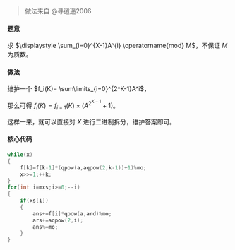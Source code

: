 >做法来自 @寻逍遥2006

#### 题意

求 $\displaystyle \sum_{i=0}^{X-1}A^{i} \operatorname{mod} M$，不保证 $M$ 为质数。

#### 做法

维护一个 $f_i(K)= \sum\limits_{i=0}^{2^K-1}A^i$，

那么可得 $f_i(K)=f_{i-1}(K) \times (A^{2^{K-1}}+1)$。

这样一来，就可以直接对 $X$ 进行二进制拆分，维护答案即可。

#### 核心代码

```cpp
while(x)
{
    f[k]=f[k-1]*(qpow(a,aqpow(2,k-1))+1)%mo;
    x>>=1;++k;
}
for(int i=mxs;i>=0;--i)
{
    if(xs[i])
    {
        ans+=f[i]*qpow(a,ard)%mo;
        ars+=aqpow(2,i);
        ans%=mo;
    }
}
```